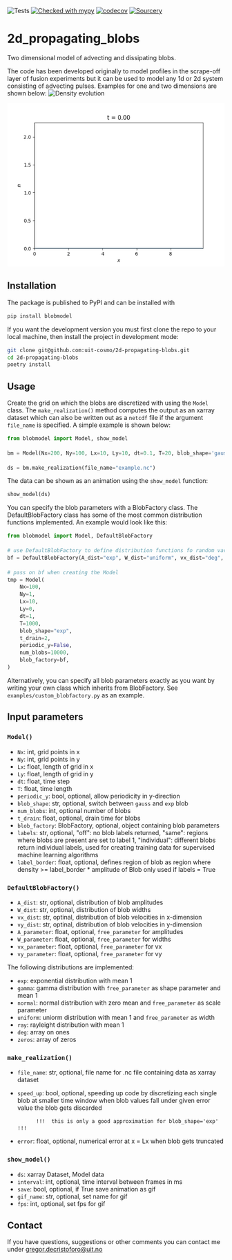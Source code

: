 ![Tests](https://github.com/uit-cosmo/2d_propagating_blobs/actions/workflows/workflow.yml/badge.svg)
[![Checked with mypy](http://www.mypy-lang.org/static/mypy_badge.svg)](http://mypy-lang.org/)
[![codecov](https://codecov.io/gh/uit-cosmo/2d_propagating_blobs/branch/main/graph/badge.svg?token=QSS3BYQC6Y)](https://codecov.io/gh/uit-cosmo/2d_propagating_blobs)
[![Sourcery](https://img.shields.io/badge/Sourcery-enabled-brightgreen)](https://sourcery.ai)
# 2d_propagating_blobs
Two dimensional model of advecting and dissipating blobs.

The code has been developed originally to model profiles in the scrape-off layer of fusion experiments but it can be used to model any 1d or 2d system consisting of advecting pulses. Examples for one and two dimensions are shown below:
![Density evolution](readme_gifs/2d_blobs.gif)

![Density evolution](readme_gifs/1d_blobs.gif)
## Installation
The package is published to PyPI and can be installed with
```sh
pip install blobmodel
```

If you want the development version you must first clone the repo to your local machine,
then install the project in development mode:

```sh
git clone git@github.com:uit-cosmo/2d-propagating-blobs.git
cd 2d-propagating-blobs
poetry install
```

## Usage
Create the grid on which the blobs are discretized with using the `Model` class. The `make_realization()` method computes the output as an xarray dataset which can also be written out as a `netcdf` file if the argument `file_name` is specified. A simple example is shown below:

```Python
from blobmodel import Model, show_model

bm = Model(Nx=200, Ny=100, Lx=10, Ly=10, dt=0.1, T=20, blob_shape='gauss',num_blobs=100)

ds = bm.make_realization(file_name="example.nc")
```
The data can be shown as an animation using the `show_model` function:
```Python
show_model(ds)
```
You can specify the blob parameters with a BlobFactory class. The DefaultBlobFactory class has some of the most common distribution functions implemented. An example would look like this:
```Python
from blobmodel import Model, DefaultBlobFactory

# use DefaultBlobFactory to define distribution functions fo random variables
bf = DefaultBlobFactory(A_dist="exp", W_dist="uniform", vx_dist="deg", vy_dist="normal")

# pass on bf when creating the Model
tmp = Model(
    Nx=100,
    Ny=1,
    Lx=10,
    Ly=0,
    dt=1,
    T=1000,
    blob_shape="exp",
    t_drain=2,
    periodic_y=False,
    num_blobs=10000,
    blob_factory=bf,
)
```
Alternatively, you can specify all blob parameters exactly as you want by writing your own class which inherits from BlobFactory. See `examples/custom_blobfactory.py` as an example. 
## Input parameters
### `Model()`
- `Nx`: int, grid points in x
- `Ny`: int, grid points in y
- `Lx`: float, length of grid in x
- `Ly`: float, length of grid in y
- `dt`: float, time step 
- `T`: float, time length 
- `periodic_y`: bool, optional,
            allow periodicity in y-direction 
- `blob_shape`: str, optional,
            switch between `gauss` and `exp` blob
- `num_blobs`: int, optional
            number of blobs
- `t_drain`: float, optional,
            drain time for blobs 
- `blob_factory`: BlobFactory, optional,
            object containing blob parameters
- `labels`: str, optional,
            "off": no blob labels returned,
            "same": regions where blobs are present are set to label 1,
            "individual": different blobs return individual labels,
            used for creating training data for supervised machine learning algorithms
- `label_border`: float, optional,
            defines region of blob as region where density >= label_border * amplitude of Blob
            only used if labels = True
### `DefaultBlobFactory()`
- `A_dist`: str, optional,
            distribution of blob amplitudes
- `W_dist`: str, optional,
            distribution of blob widths
- `vx_dist`: str, optinal,
            distribution of blob velocities in x-dimension
- `vy_dist`: str, optinal,
            distribution of blob velocities in y-dimension
- `A_parameter`: float, optional,
            `free_parameter` for amplitudes
- `W_parameter`: float, optional,
            `free_parameter` for widths
- `vx_parameter`: float, optional,
            `free_parameter` for vx
- `vy_parameter`: float, optional,
            `free_parameter` for vy
            
The following distributions are implemented:

- `exp`: exponential distribution with mean 1
- `gamma`: gamma distribution with `free_parameter` as shape parameter and mean 1
- `normal`: normal distribution with zero mean and `free_parameter` as scale parameter
- `uniform`: uniorm distribution with mean 1 and `free_parameter` as width
- `ray`: rayleight distribution with mean 1
- `deg`: array on ones
- `zeros`: array of zeros
### `make_realization()`
- `file_name`: str, optional, 
            file name for .nc file containing data as xarray dataset
- `speed_up`: bool, optional,
            speeding up code by discretizing each single blob at smaller time window 
            when blob values fall under given error value the blob gets discarded 

            !!!  this is only a good approximation for blob_shape='exp' !!!
- `error`: float, optional,
            numerical error at x = Lx when blob gets truncated 
### `show_model()`
- `ds`: xarray Dataset,
            Model data
- `interval`: int, optional,
            time interval between frames in ms
- `save`: bool, optional,
            if True save animation as gif
- `gif_name`: str, optional,
            set name for gif
- `fps`: int, optional,
            set fps for gif

## Contact
If you have questions, suggestions or other comments you can contact me under gregor.decristoforo@uit.no

